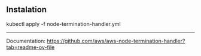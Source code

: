 ## Instalation

kubectl apply -f node-termination-handler.yml

--- 
Documentation: https://github.com/aws/aws-node-termination-handler?tab=readme-ov-file